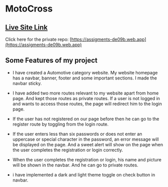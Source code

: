 
# MotoCross

## [ Live Site Link](https://assigments-de09b.web.app)

Click here for the private repo: [https://assigments-de09b.web.app](https://assigments-de09b.web.app)

## Some Features of my project
* I have created a Automotive category website. My website homepage has a navbar, banner, footer and some important sections. I made the navbar sticky.

* I have added two more routes relevant to my website apart from home page. And kept those routes as private routes. If a user is not logged in and wants to access those routes, the page will redirect him to the login page.

* If the user has not registered on our page before then he can go to the register route by toggling from the login route.

* If the user enters less than six passwords or does not enter an uppercase or special character in the password, an error message will be displayed on the page. 
And a sweet alert will show on the page when the user completes the registration or login correctly.

* When the user completes the registration or login, his name and picture will be shown in the navbar. And he can go to private routes.

* i have implemented a dark and light theme toggle on check button in navbar.